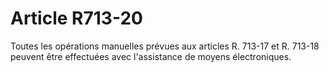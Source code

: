 # Article R713-20

<p>Toutes les opérations manuelles prévues aux articles R. 713-17 et R. 713-18 peuvent être effectuées avec l'assistance de moyens électroniques.</p>
